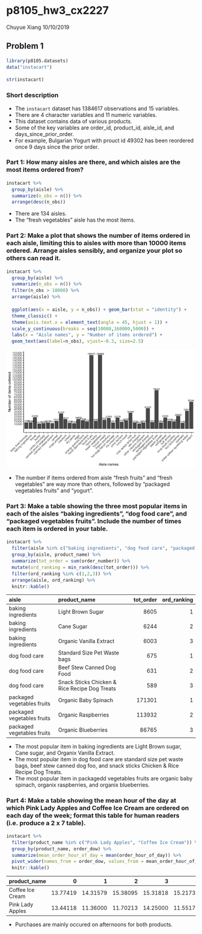 p8105\_hw3\_cx2227
================
Chuyue Xiang
10/10/2019

## Problem 1

``` r
library(p8105.datasets)
data("instacart")

str(instacart)
```

### Short description

  - The `instacart` dataset has 1384617 observations and 15 variables.
  - There are 4 character variables and 11 numeric variables.
  - This dataset contains data of various products.
  - Some of the key variables are order\_id, product\_id, aisle\_id, and
    days\_since\_prior\_order.
  - For example, Bulgarian Yogurt with prouct id 49302 has been
    reordered once 9 days since the prior
order.

### Part 1: How many aisles are there, and which aisles are the most items ordered from?

``` r
instacart %>% 
  group_by(aisle) %>% 
  summarize(n_obs = n()) %>%
  arrange(desc(n_obs)) 
```

  - There are 134 aisles.
  - The “fresh vegetables” aisle has the most
items.

### Part 2: Make a plot that shows the number of items ordered in each aisle, limiting this to aisles with more than 10000 items ordered. Arrange aisles sensibly, and organize your plot so others can read it.

``` r
instacart %>% 
  group_by(aisle) %>% 
  summarize(n_obs = n()) %>% 
  filter(n_obs > 10000) %>% 
  arrange(aisle) %>% 
  
  ggplot(aes(x = aisle, y = n_obs)) + geom_bar(stat = "identity") +
  theme_classic() +
  theme(axis.text.x = element_text(angle = 45, hjust = 1)) + 
  scale_y_continuous(breaks = seq(10000,160000,5000)) + 
  labs(x = "Aisle names", y = "Number of items ordered") +
  geom_text(aes(label=n_obs), vjust=-0.3, size=2.5)
```

![](p8105_hw3_cx2227_files/figure-gfm/unnamed-chunk-3-1.png)<!-- -->

  - The number if items ordered from aisle “fresh fruits” and “fresh
    vegetables” are way more than others, followed by “packaged
    vegetables fruits” and
“yogurt”.

### Part 3: Make a table showing the three most popular items in each of the aisles “baking ingredients”, “dog food care”, and “packaged vegetables fruits”. Include the number of times each item is ordered in your table.

``` r
instacart %>% 
  filter(aisle %in% c("baking ingredients", "dog food care", "packaged vegetables fruits")) %>% 
  group_by(aisle, product_name) %>% 
  summarize(tot_order = sum(order_number)) %>% 
  mutate(ord_ranking = min_rank(desc(tot_order))) %>% 
  filter(ord_ranking %in% c(1,2,3)) %>% 
  arrange(aisle, ord_ranking) %>% 
  knitr::kable()
```

| aisle                      | product\_name                                 | tot\_order | ord\_ranking |
| :------------------------- | :-------------------------------------------- | ---------: | -----------: |
| baking ingredients         | Light Brown Sugar                             |       8605 |            1 |
| baking ingredients         | Cane Sugar                                    |       6244 |            2 |
| baking ingredients         | Organic Vanilla Extract                       |       6003 |            3 |
| dog food care              | Standard Size Pet Waste bags                  |        675 |            1 |
| dog food care              | Beef Stew Canned Dog Food                     |        631 |            2 |
| dog food care              | Snack Sticks Chicken & Rice Recipe Dog Treats |        589 |            3 |
| packaged vegetables fruits | Organic Baby Spinach                          |     171301 |            1 |
| packaged vegetables fruits | Organic Raspberries                           |     113932 |            2 |
| packaged vegetables fruits | Organic Blueberries                           |      86765 |            3 |

  - The most popular item in baking ingredients are Light Brown sugar,
    Cane sugar, and Organix Vanilla Extract.
  - The most popular item in dog food care are standard size pet waste
    bags, beef stew canned dog foo, and snack sticks Chicken & Rice
    Recipe Dog Treats.
  - The most popular item in packagedd vegetables fruits are organic
    baby spinach, organix raspberries, and organix
blueberries.

### Part 4: Make a table showing the mean hour of the day at which Pink Lady Apples and Coffee Ice Cream are ordered on each day of the week; format this table for human readers (i.e. produce a 2 x 7 table).

``` r
instacart %>% 
  filter(product_name %in% c("Pink Lady Apples", "Coffee Ice Cream")) %>% 
  group_by(product_name, order_dow) %>% 
  summarize(mean_order_hour_of_day = mean(order_hour_of_day)) %>% 
  pivot_wider(names_from = order_dow, values_from = mean_order_hour_of_day) %>% 
  knitr::kable()
```

| product\_name    |        0 |        1 |        2 |        3 |        4 |        5 |        6 |
| :--------------- | -------: | -------: | -------: | -------: | -------: | -------: | -------: |
| Coffee Ice Cream | 13.77419 | 14.31579 | 15.38095 | 15.31818 | 15.21739 | 12.26316 | 13.83333 |
| Pink Lady Apples | 13.44118 | 11.36000 | 11.70213 | 14.25000 | 11.55172 | 12.78431 | 11.93750 |

  - Purchases are mainly occured on afternoons for both products.
